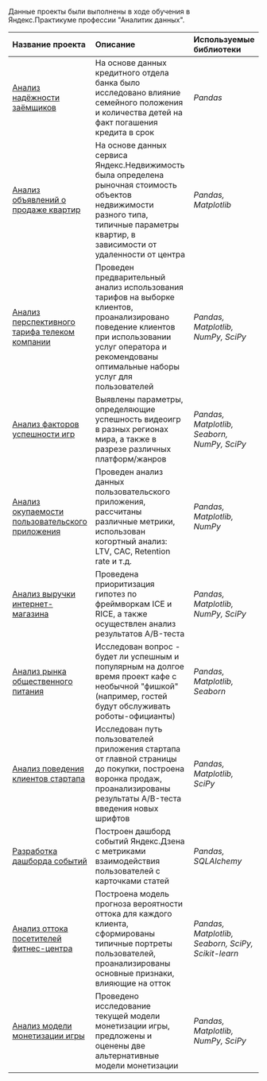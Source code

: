 Данные проекты были выполнены в ходе обучения в Яндекс.Практикуме профессии "Аналитик данных".

| Название проекта | Описание | Используемые библиотеки | 
| :---------------------- | :---------------------- | :---------------------- |
| [Анализ надёжности заёмщиков](анализ_надежности_заемщиков) | На основе данных кредитного отдела банка было исследовано влияние семейного положения и количества детей на факт погашения кредита в срок | *Pandas*  |
| [Анализ объявлений о продаже квартир](анализ_объявлений_о_продаже_квартир) | На основе данных сервиса Яндекс.Недвижимость была определена рыночная стоимость объектов недвижимости разного типа, типичные параметры квартир, в зависимости от удаленности от центра | *Pandas, Matplotlib* |
| [Анализ перспективного тарифа телеком компании](анализ_перспективного_тарифа_телеком) | Проведен предварительный анализ использования тарифов на выборке клиентов, проанализировано поведение клиентов при использовании услуг оператора и рекомендованы оптимальные наборы услуг для пользователей | *Pandas, Matplotlib, NumPy, SciPy* |
| [Анализ факторов успешности игр](анализ_факторов_успешности_игр) | Выявлены параметры, определяющие успешность видеоигр в разных регионах мира, а также в разрезе различных платформ/жанров | *Pandas, Matplotlib, Seaborn, NumPy, SciPy* |
| [Анализ окупаемости пользовательского приложения](анализ_окупаемости_пользовательского_приложения) | Проведен анализ данных пользовательского приложения, рассчитаны различные метрики, использован когортный анализ: LTV, CAC, Retention rate и т.д. | *Pandas, Matplotlib, NumPy* |
| [Анализ выручки интернет-магазина](анализ_выручки_интернет_магазина) | Проведена приоритизация гипотез по фреймворкам ICE и RICE, а также осуществлен анализ результатов A/B-теста | *Pandas, Matplotlib, NumPy, SciPy* |
| [Анализ рынка общественного питания](анализ_рынка_общественного_питания) | Исследован вопрос - будет ли успешным и популярным на долгое время проект кафе с необычной "фишкой" (например, гостей будут обслуживать роботы-официанты) | *Pandas, Matplotlib, Seaborn* |
| [Анализ поведения клиентов стартапа](анализ_поведения_клиентов_стартапа) | Исследован путь пользователей приложения стартапа от главной страницы до покупки, построена воронка продаж, проанализированы результаты A/B-теста введения новых шрифтов | *Pandas, Matplotlib, SсiPy* |
| [Разработка дашборда событий](разработка_дашборда_событий) | Построен дашборд событий Яндекс.Дзена с метриками взаимодействия пользователей с карточками статей | *Pandas, SQLAlchemy* |
| [Анализ оттока посетителей фитнес-центра](анализ_оттока_посетителей_фитнес_центра) | Построена модель прогноза вероятности оттока для каждого клиента, сформированы типичные портреты пользователей, проанализированы основные признаки, влияющие на отток | *Pandas, Matplotlib, Seaborn, SсiPy, Scikit-learn* |
| [Анализ модели монетизации игры](анализ_модели_монетизации_игры) | Проведено исследование текущей модели монетизации игры, предложены и оценены две альтернативные модели монетизации | *Pandas, Matplotlib, NumPy, SciPy* |
